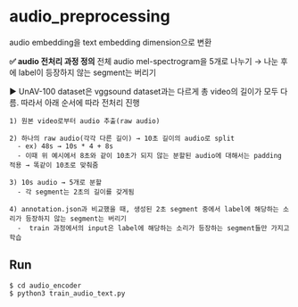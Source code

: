 # audio_preprocessing
audio embedding을 text embedding dimension으로 변환


**✅ audio 전처리 과정 정의**
전체 audio mel-spectrogram을 5개로 나누기 → 나눈 후에 label이 등장하지 않는 segment는 버리기
  
▶️ UnAV-100 dataset은 vggsound dataset과는 다르게 총 video의 길이가 모두 다름. 따라서 아래 순서에 따라 전처리 진행  

    1) 원본 video로부터 audio 추출(raw audio)
    
    2) 하나의 raw audio(각각 다른 길이) → 10초 길이의 audio로 split
      - ex) 48s → 10s * 4 + 8s
      - 이때 위 예시에서 8초와 같이 10초가 되지 않는 분할된 audio에 대해서는 padding 적용 → 똑같이 10초로 맞춰줌
    
    3) 10s audio → 5개로 분할
      - 각 segment는 2초의 길이를 갖게됨  
  
    4) annotation.json과 비교했을 때, 생성된 2초 segment 중에서 label에 해당하는 소리가 등장하지 않는 segment는 버리기
      -  train 과정에서의 input은 label에 해당하는 소리가 등장하는 segment들만 가지고 학습


## Run
```
$ cd audio_encoder
$ python3 train_audio_text.py
```
